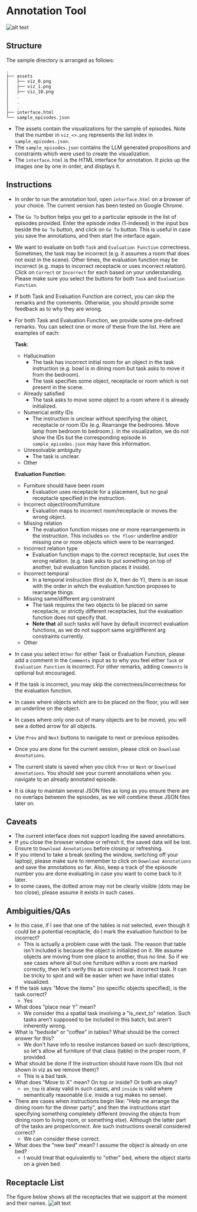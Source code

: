 # Annotation Tool

![alt text](image.png)

## Structure

The sample directory is arranged as follows:

```
.
├── assets
│   ├── viz_0.png
│   ├── viz_1.png
│   ├── viz_10.png
│   .
│   .
│   .
├── interface.html
└── sample_episodes.json
```

- The assets contain the visualizations for the sample of episodes. Note that the number in `viz_<>.png` represents the list index in `sample_episodes.json`.
- The `sample_episodes.json` contains the LLM generated propositions and constraints which were used to create the visualization.
- The `interface.html` is the HTML interface for annotation. It picks up the images one by one in order, and displays it.

## Instructions
- In order to run the annotation tool, open `interface.html` on a browser of your choice. The current version has been tested on Google Chrome.
- The `Go To` button helps you get to a particular episode in the list of episodes provided. Enter the episode index (1-indexed) in the input box beside the `Go To` button, and click on `Go To` button. This is useful in case you save the annotations, and then start the interface again.
- We want to evaluate on both `Task` and `Evaluation Function` correctness. Sometimes, the task may be incorrect (e.g. it assumes a room that does not exist in the scene). Other times, the evaluation function may be incorrect (e.g. maps to incorrect receptacle or uses incorrect relation). Click on `Correct` or `Incorrect` for each based on your understanding. Please make sure you select the buttons for both `Task` and `Evaluation Function`.
- If both Task and Evaluation Function are correct, you can skip the remarks and the comments. Otherwise, you should provide some feedback as to why they are wrong.
- For both Task and Evaluation Function, we provide some pre-defined remarks. You can select one or more of these from the list. Here are examples of each:

    **Task**:
    - Hallucination
        - The task has incorrect initial room for an object in the task instruction (e.g. bowl is in dining room but task asks to move it from the bedroom).
        - The task specifies some object, receptacle or room which is not present in the scene.
    - Already satisfied
        - The task asks to move some object to a room where it is already initialized.
    - Numerical entity IDs
        - The instruction is unclear without specifying the object, receptacle or room IDs (e.g. Rearrange the bedrooms. Move lamp from bedroom to bedroom.). In the visualization, we do not show the IDs but the corresponding episode in `sample_episodes.json` may have this information.
    - Unresolvable ambiguity
        - The task is unclear.
    - Other

    **Evaluation Function**:
    - Furniture should have been room
        - Evaluation uses receptacle for a placement, but no goal receptacle specified in the instruction.
    - Incorrect object/room/furniture
        - Evaluation maps to incorrect room/receptacle or moves the wrong object.
    - Missing relation
        - The evaluation function misses one or more rearrangements in the instruction. This includes `on the floor` underline and/or missing one or more objects which were to be rearranged.
    - Incorrect relation type
        - Evaluation function maps to the correct receptacle, but uses the wrong relation. (e.g. task asks to put something on top of another, but evaluation function places it inside).
    - Incorrect temporal
        - In a temporal instruction (first do X, then do Y), there is an issue with the order in which the evaluation function proposes to rearrange things.
    - Missing same/different arg constraint
        - The task requires the two objects to be placed on same receptacle, or strictly different receptacles, but the evaluation function does not specify that. 
        - **Note that** all such tasks will have by default incorrect evaluation functions, as we do not support same arg/different arg constraints currently.
    - Other
- In case you select `Other` for either Task or Evaluation Function, please add a comment in the `Comments` input as to why you feel either `Task` or `Evaluation Function` is incorrect. For other remarks, adding `Comments` is optional but encouraged.
- If the task is incorrect, you may skip the correctness/incorrectness for the evaluation function.
- In cases where objects which are to be placed on the floor, you will see an underline on the object.
- In cases where only one out of many objects are to be moved, you will see a dotted arrow for all objects.
- Use `Prev` and `Next` buttons to navigate to next or previous episodes.
- Once you are done for the current session, please click on `Download Annotations`.
- The current state is saved when you click `Prev` or `Next` or `Download Annotations`. You should see your current annotations when you navigate to an already annotated episode.
- It is okay to maintain several JSON files as long as you ensure there are no overlaps between the episodes, as we will combine these JSON files later on.


## Caveats
- The current interface does not support loading the saved annotations. 
- If you close the browser window or refresh it, the saved data will be lost. Ensure to `Download Annotations` before closing or refreshing.
- If you intend to take a break (exiting the window, switching off your laptop), please make sure to remember to click on `Download Annotations` and save the annotations so far. Also, keep a track of the episosde number you are done evaluating in case you want to come back to it later.
- In some cases, the dotted arrow may not be clearly visible (dots may be too close), please assume it exists in such cases.

## Ambiguities/QAs

- In this case, if I see that one of the tables is not selected, even though it could be a potential receptacle, do I mark the evaluation function to be incorrect?
  - This is actually a problem case with the task. The reason that table isn't included is because the object is initialized on it. We assume objects are moving from one place to another, thus no line. So if we see cases where all but one furniture within a room are marked correctly, then let's verify this as correct eval. incorrect task. It can be tricky to spot and will be easier when we have initial states visualized.
- If the task says "Move the items" (no specific objects specified), is the task correct?
  - Yes
- What does "place near Y" mean?
  - We consider this a spatial task involving a "is_next_to" relation. Such tasks aren't supposed to be included in this batch, but aren't inherently wrong.
- What is "bedside" or "coffee" in tables? What should be the correct answer for this?
  - We don't have info to resolve instances based on such descriptions, so let's allow all furniture of that class (table) in the proper room, if provided.
- What should be done if the instruction should have room IDs (but not shown in viz as we remove them)?
  - This is a bad task.
- What does "Move to X" mean? On top or inside? Or both are okay?
  - `on_top` is alway valid in such cases, and `inside` is valid where semantically reasonable (i.e. inside a rug makes no sense).
- There are cases when instructions begin like: "Help me arrange the dining room for the dinner party", and then the instructions start specifying something completely different (moving the objects from dining room to living room, or something else). Although the latter part of the tasks are proper/correct. Are such instructions overall considered correct?
  - We can consider these correct.
- What does the "new bed" mean? I assume the object is already on one bed?
  - I would treat that equivalently to "other" bed, where the object starts on a given bed.

## Receptacle List
The figure below shows all the receptacles that we support at the moment and their names.
![alt text](receptacle_collage.png)
